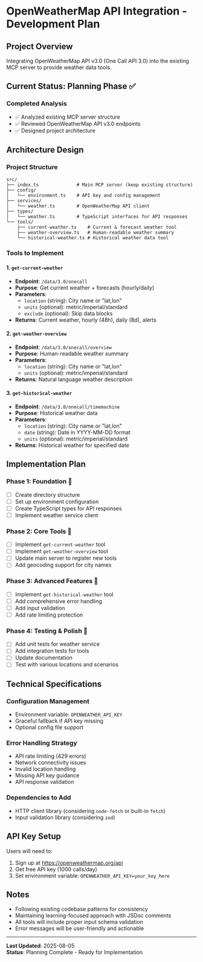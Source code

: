 # OpenWeatherMap API Integration - Development Plan

## Project Overview

Integrating OpenWeatherMap API v3.0 (One Call API 3.0) into the existing MCP server to provide weather data tools.

## Current Status: Planning Phase ✅

### Completed Analysis

- ✅ Analyzed existing MCP server structure
- ✅ Reviewed OpenWeatherMap API v3.0 endpoints
- ✅ Designed project architecture

## Architecture Design

### Project Structure

```text
src/
├── index.ts              # Main MCP server (keep existing structure)
├── config/
│   └── environment.ts    # API key and config management
├── services/
│   └── weather.ts        # OpenWeatherMap API client
├── types/
│   └── weather.ts        # TypeScript interfaces for API responses
└── tools/
    ├── current-weather.ts    # Current & forecast weather tool
    ├── weather-overview.ts   # Human-readable weather summary
    └── historical-weather.ts # Historical weather data tool
```

### Tools to Implement

#### 1. `get-current-weather`

- **Endpoint**: `/data/3.0/onecall`
- **Purpose**: Get current weather + forecasts (hourly/daily)
- **Parameters**:
  - `location` (string): City name or "lat,lon"
  - `units` (optional): metric/imperial/standard
  - `exclude` (optional): Skip data blocks
- **Returns**: Current weather, hourly (48h), daily (8d), alerts

#### 2. `get-weather-overview`

- **Endpoint**: `/data/3.0/onecall/overview`
- **Purpose**: Human-readable weather summary
- **Parameters**:
  - `location` (string): City name or "lat,lon"
  - `units` (optional): metric/imperial/standard
- **Returns**: Natural language weather description

#### 3. `get-historical-weather`

- **Endpoint**: `/data/3.0/onecall/timemachine`
- **Purpose**: Historical weather data
- **Parameters**:
  - `location` (string): City name or "lat,lon"
  - `date` (string): Date in YYYY-MM-DD format
  - `units` (optional): metric/imperial/standard
- **Returns**: Historical weather for specified date

## Implementation Plan

### Phase 1: Foundation 🚧

- [ ] Create directory structure
- [ ] Set up environment configuration
- [ ] Create TypeScript types for API responses
- [ ] Implement weather service client

### Phase 2: Core Tools 🔄

- [ ] Implement `get-current-weather` tool
- [ ] Implement `get-weather-overview` tool
- [ ] Update main server to register new tools
- [ ] Add geocoding support for city names

### Phase 3: Advanced Features 🔄

- [ ] Implement `get-historical-weather` tool
- [ ] Add comprehensive error handling
- [ ] Add input validation
- [ ] Add rate limiting protection

### Phase 4: Testing & Polish 🔄

- [ ] Add unit tests for weather service
- [ ] Add integration tests for tools
- [ ] Update documentation
- [ ] Test with various locations and scenarios

## Technical Specifications

### Configuration Management

- Environment variable: `OPENWEATHER_API_KEY`
- Graceful fallback if API key missing
- Optional config file support

### Error Handling Strategy

- API rate limiting (429 errors)
- Network connectivity issues
- Invalid location handling
- Missing API key guidance
- API response validation

### Dependencies to Add

- HTTP client library (considering `node-fetch` or built-in `fetch`)
- Input validation library (considering `zod`)

## API Key Setup

Users will need to:

1. Sign up at <https://openweathermap.org/api>
2. Get free API key (1000 calls/day)
3. Set environment variable: `OPENWEATHER_API_KEY=your_key_here`

## Notes

- Following existing codebase patterns for consistency
- Maintaining learning-focused approach with JSDoc comments
- All tools will include proper input schema validation
- Error messages will be user-friendly and actionable

---

**Last Updated**: 2025-08-05  
**Status**: Planning Complete - Ready for Implementation
